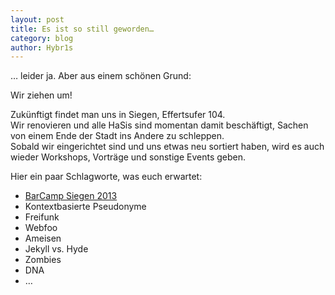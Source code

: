 ```yaml
---
layout: post
title: Es ist so still geworden…
category: blog
author: Hybr1s
---
```


… leider ja. Aber aus einem schönen Grund:  

Wir ziehen um!  

<!-- break --> 

Zukünftigt findet man uns in Siegen, Effertsufer 104.  
Wir renovieren und alle HaSis sind momentan damit beschäftigt, Sachen von einem Ende der Stadt ins Andere zu schleppen.  
Sobald wir eingerichtet sind und uns etwas neu sortiert haben, wird es auch wieder Workshops, Vorträge und sonstige Events geben.  

Hier ein paar Schlagworte, was euch erwartet:

* [BarCamp Siegen 2013](http://barcamp-siegen.de/)
* Kontextbasierte Pseudonyme
* Freifunk
* Webfoo
* Ameisen
* Jekyll vs. Hyde
* Zombies
* DNA
* …
